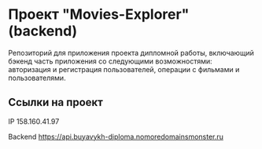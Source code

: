 # Проект "Movies-Explorer"(backend)

Репозиторий для приложения проекта дипломной работы, включающий бэкенд часть приложения со следующими возможностями: авторизация и регистрация пользователей, операции с фильмами и пользователями.

## Ссылки на проект

IP 158.160.41.97

Backend https://api.buyavykh-diploma.nomoredomainsmonster.ru
